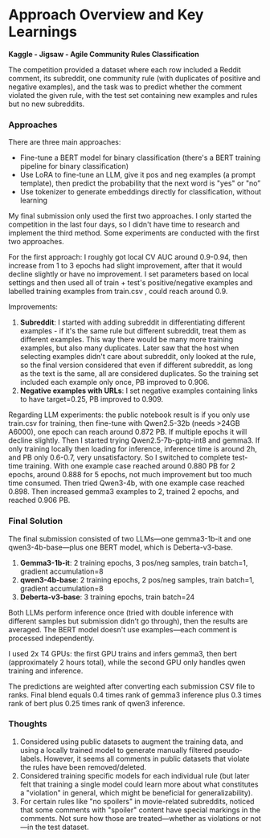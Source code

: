# Approach Overview and Key Learnings

**Kaggle - Jigsaw - Agile Community Rules Classification**

The competition provided a dataset where each row included a Reddit comment, its subreddit, one community rule (with duplicates of positive and negative examples), and the task was to predict whether the comment violated the given rule, with the test set containing new examples and rules but no new subreddits.

### Approaches

There are three main approaches:

- Fine-tune a BERT model for binary classification (there's a BERT training pipeline for binary classification)
- Use LoRA to fine-tune an LLM, give it pos and neg examples (a prompt template), then predict the probability that the next word is "yes" or "no”
- Use tokenizer to generate embeddings directly for classification, without learning

My final submission only used the first two approaches. I only started the competition in the last four days, so I didn't have time to research and implement the third method. Some experiments are conducted with the first two approaches.

For the first approach: I roughly got local CV AUC around 0.9-0.94, then increase from 1 to 3 epochs had slight improvement, after that it would decline slightly or have no improvement. I set parameters based on local settings and then used all of train + test's positive/negative examples and labelled training examples from train.csv , could reach around 0.9.

Improvements:

1. **Subreddit**: I started with adding subreddit in differentiating different examples - if it's the same rule but different subreddit, treat them as different examples. This way there would be many more training examples, but also many duplicates. Later saw that the host when selecting examples didn't care about subreddit, only looked at the rule, so the final version considered that even if different subreddit, as long as the text is the same, all are considered duplicates. So the training set included each example only once, PB improved to 0.906.
2. **Negative examples with URLs**: I set negative examples containing links to have target=0.25, PB improved to 0.909.

Regarding LLM experiments: the public notebook result is if you only use train.csv for training, then fine-tune with Qwen2.5-32b (needs >24GB A6000), one epoch can reach around 0.872 PB. If multiple epochs it will decline slightly. Then I started trying Qwen2.5-7b-gptq-int8 and gemma3. If only training locally then loading for inference, inference time is around 2h, and PB only 0.6-0.7, very unsatisfactory. So I switched to complete test-time training. With one example case reached around 0.880 PB for 2 epochs, around 0.888 for 5 epochs, not much improvement but too much time consumed. Then tried Qwen3-4b, with one example case reached 0.898. Then increased gemma3 examples to 2, trained 2 epochs, and reached 0.906 PB.

### Final Solution

The final submission consisted of two LLMs—one gemma3-1b-it and one qwen3-4b-base—plus one BERT model, which is Deberta-v3-base.

1. **Gemma3-1b-it**: 2 training epochs, 3 pos/neg samples, train batch=1, gradient accumulation=8
2. **qwen3-4b-base**: 2 training epochs, 2 pos/neg samples, train batch=1, gradient accumulation=8
3. **Deberta-v3-base**: 3 training epochs, train batch=24

Both LLMs perform inference once (tried with double inference with different samples but submission didn’t go through), then the results are averaged. The BERT model doesn't use examples—each comment is processed independently.

I used 2x T4 GPUs: the first GPU trains and infers gemma3, then bert (approximately 2 hours total), while the second GPU only handles qwen training and inference.

The predictions are weighted after converting each submission CSV file to ranks. Final blend equals 0.4 times rank of gemma3 inference plus 0.3 times rank of bert plus 0.25 times rank of qwen3 inference.

### Thoughts

1. Considered using public datasets to augment the training data, and using a locally trained model to generate manually filtered pseudo-labels. However, it seems all comments in public datasets that violate the rules have been removed/deleted.
2. Considered training specific models for each individual rule (but later felt that training a single model could learn more about what constitutes a "violation" in general, which might be beneficial for generalizability).
3. For certain rules like "no spoilers" in movie-related subreddits, noticed that some comments with "spoiler" content have special markings in the comments. Not sure how those are treated—whether as violations or not—in the test dataset.



